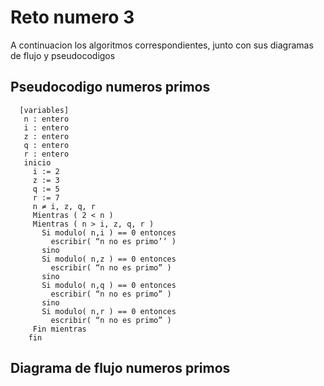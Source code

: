 Reto numero 3
=============

A continuacion los algoritmos correspondientes, junto con sus diagramas de flujo y pseudocodigos

Pseudocodigo numeros primos
-------------

      [variables]
       n : entero
       i : entero
       z : entero
       q : entero
       r : entero
       inicio
         i := 2
         z := 3
         q := 5
         r := 7
         n ≠ i, z, q, r
         Mientras ( 2 < n )
         Mientras ( n > i, z, q, r )
           Si modulo( n,i ) == 0 entonces
             escribir( “n no es primo’’ )
           sino
           Si modulo( n,z ) == 0 entonces
             escribir( “n no es primo” )
           sino
           Si modulo( n,q ) == 0 entonces
             escribir( “n no es primo” )
           sino
           Si modulo( n,r ) == 0 entonces
             escribir( “n no es primo” )
         Fin mientras
        fin
       
Diagrama  de flujo numeros primos
-------------
